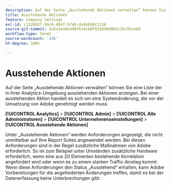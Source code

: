```yaml
---
description: Auf der Seite „Ausstehende Aktionen verwalten“ können Sie eine Liste der in Ihrer Analytics-Umgebung ausstehenden Aktionen anzeigen. Bei einer ausstehenden Aktion handelt es sich um eine Systemänderung, die vor der Umsetzung von Adobe genehmigt werden muss.
title: Ausstehende Aktionen
feature: Company Settings
exl-id: c1526937-99c8-4647-b7e0-da0ebb0c1116
source-git-commit: 5a5a1e48e348f614cb0f0356404903c16c55ceb8
workflow-type: tm+mt
source-wordcount: '135'
ht-degree: 100%

---
```


# Ausstehende Aktionen

Auf der Seite „Ausstehende Aktionen verwalten“ können Sie eine Liste der in Ihrer Analytics-Umgebung ausstehenden Aktionen anzeigen. Bei einer ausstehenden Aktion handelt es sich um eine Systemänderung, die vor der Umsetzung von Adobe genehmigt werden muss.

**[!UICONTROL Analytics]** > **[!UICONTROL Admin]** > **[!UICONTROL Alle Administratoren]** > **[!UICONTROL Unternehmenseinstellungen]** > **[!UICONTROL Ausstehende Aktionen]**

Unter „Ausstehende Aktionen“ werden Anforderungen angezeigt, die nicht unmittelbar auf Ihre Report Suites angewendet werden. Bei diesen Anforderungen sind in der Regel zusätzliche Maßnahmen von Adobe erforderlich. So ist zum Beispiel unter Umständen zusätzliche Hardware erforderlich, wenn eine aus 20 Elementen bestehende Korrelation angefordert wird oder wenn es zu einem starken Traffic-Anstieg kommt. Wenn diese Anforderungen den Status „Ausstehend“ erhalten, kann Adobe Vorbereitungen für die angeforderten Änderungen treffen, damit es bei der Datenerfassung keine Unterbrechungen gibt.
